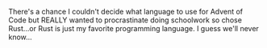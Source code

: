 There's a chance I couldn't decide what language to use for Advent of Code but REALLY wanted to procrastinate doing schoolwork so chose Rust...or Rust is just my favorite programming language. I guess we'll never know...
